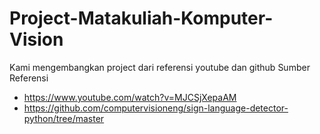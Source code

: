 # Project-Matakuliah-Komputer-Vision

Kami mengembangkan project dari referensi youtube dan github
Sumber Referensi
- https://www.youtube.com/watch?v=MJCSjXepaAM
- https://github.com/computervisioneng/sign-language-detector-python/tree/master
